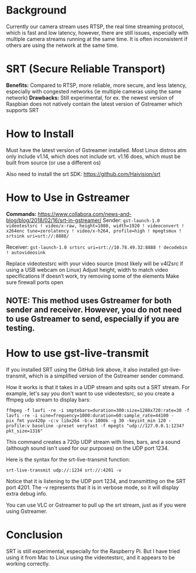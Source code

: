# Background

Currently our camera stream uses RTSP, the real time streaming protocol, which is fast and low latency, however, there are still issues, especially with multiple camera streams running at the same time. It is often inconsistent if others are using the network at the same time.

# SRT (Secure Reliable Transport)
**Benefits:** Compared to RTSP, more reliable, more secure, and less latency, especially with congested networks (ie multiple cameras using the same network)
**Drawbacks:** Still experimental, for ex. the newest version of Raspbian does not natively contain the latest version of Gstreamer which supports SRT

# How to Install
Must have the latest version of Gstreamer installed. Most Linux distros atm only include v1.14, which does not include srt. v1.16 does, which must be built from source (or use a different os)

Also need to install the srt SDK: https://github.com/Haivision/srt

# How to Use in Gstreamer
**Commands:** https://www.collabora.com/news-and-blog/blog/2018/02/16/srt-in-gstreamer/
Sender: `gst-launch-1.0 videotestsrc ! video/x-raw, height=1080, width=1920 ! videoconvert ! x264enc tune=zerolatency ! video/x-h264, profile=high ! mpegtsmux ! srtsink uri=srt://:8888/`

Receiver: `gst-launch-1.0 srtsrc uri=srt://10.78.49.32:8888 ! decodebin ! autovideosink`

Replace videotestsrc with your video source (most likely will be v4l2src if using a USB webcam on Linux)
Adjust height, width to match video specifications
If doesn’t work, try removing some of the elements
Make sure firewall ports open

## NOTE: This method uses Gstreamer for **both** sender and receiver. However, you do not need to use Gstreamer to send, especially if you are testing.

# How to use gst-live-transmit
If you installed SRT using the GitHub link above, it also installed gst-live-transmit, which is a simplified version of the Gstreamer sender command.

How it works is that it takes in a UDP stream and spits out a SRT stream. For example, let's say you don't want to use videotestsrc, so you create a ffmpeg udp stream to display bars:

`ffmpeg -f lavfi -re -i smptebars=duration=300:size=1280x720:rate=30 -f lavfi -re -i sine=frequency=1000:duration=60:sample_rate=44100 -pix_fmt yuv420p -c:v libx264 -b:v 1000k -g 30 -keyint_min 120 -profile:v baseline -preset veryfast -f mpegts "udp://127.0.0.1:1234?pkt_size=1316"`

This command creates a 720p UDP stream with lines, bars, and a sound (although sound isn't used for our purposes) on the UDP port 1234.

Here is the syntax for the srt-live-transmit function:

`srt-live-transmit udp://:1234 srt://:4201 -v`

Notice that it is listening to the UDP port 1234, and transmitting on the SRT port 4201. The -v represents that it is in verbose mode, so it will display extra debug info.

You can use VLC or Gstreamer to pull up the srt stream, just as if you were using Gstreamer.

# Conclusion
SRT is still experimental, especially for the Raspberry Pi. But I have tried using it from Mac to Linux using the videotestsrc, and it appears to be working correctly. 